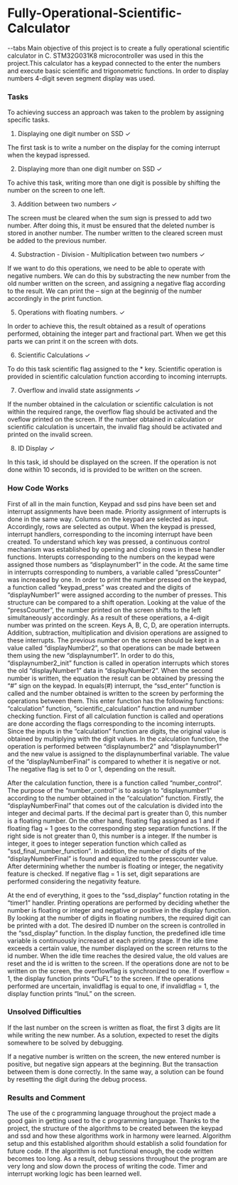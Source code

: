 # Fully-Operational-Scientific-Calculator
--tabs Main objective of this project is to create a fully operational scientific calculator in C. STM32G031K8 microcontroller was used in this the project.This calculator has a keypad connected to the enter the numbers and execute basic scientific and trigonometric functions. In order to display numbers 4-digit seven segment display was used.

### Tasks

To achieving success an approach was taken to the problem by assigning specific tasks.

1) Displaying one digit number on SSD ✓

The first task is to write a number on the display for the coming interrupt when the keypad ispressed.

2) Displaying more than one digit number on SSD ✓

To achive this task, writing more than one digit is possible by shifting the number on the screen
to one left.

3) Addition between two numbers ✓

The screen must be cleared when the sum sign is pressed to add two number. After doing this,
it must be ensured that the deleted number is stored in another number. The number written to
the cleared screen must be added to the previous number.

4) Substraction - Division - Multiplication between two numbers ✓

If we want to do this operations, we need to be able to operate with negative numbers. We can
do this by substracting the new number from the old number written on the screen, and assigning
a negative flag according to the result. We can print the – sign at the beginnig of the number
accordingly in the print function.

5) Operations with floating numbers. ✓

In order to achieve this, the result obtained as a result of operations performed, obtaining the
integer part and fractional part. When we get this parts we can print it on the screen with dots.

6) Scientific Calculations ✓

To do this task scientific flag assigned to the * key. Scientific operation is provided in scientific
calculation function according to incoming interrupts.

7) Overflow and invalid state assignments ✓

If the number obtained in the calculation or scientific calculation is not within the required
range, the overflow flag should be activated and the oveflow printed on the screen. If the number
obtained in calculation or scientific calculation is uncertain, the invalid flag should be activated
and printed on the invalid screen.

8) ID Display ✓

In this task, id should be displayed on the screen. If the operation is not done within 10 seconds,
id is provided to be written on the screen.

### How Code Works

First of all in the main function, Keypad and ssd pins have been set and interrupt assignments
have been made. Priority assignment of interrupts is done in the same way. Columns on the keypad
are selected as input. Accordingly, rows are selected as output. When the keypad is pressed, interrupt
handlers, corresponding to the incoming interrupt have been created. To understand which key was
pressed, a continuous control mechanism was established by opening and closing rows in these
handler functions. Interupts corresponding to the numbers on the keypad were assigned those
numbers as “displaynumber1” in the code. At the same time in interrupts corresponding to numbers,
a variable called “pressCounter” was increased by one. In order to print the number pressed on the
keypad, a function called “keypad_press” was created and the digits of “displayNumber1” were
assigned according to the number of presses. This structure can be compared to a shift operation.
Looking at the value of the “pressCounter”, the number printed on the screen shifts to the left
simultaneously accordingly. As a result of these operations, a 4-digit number was printed on the
screen. Keys A, B, C, D, are operation interrupts. Addition, subtraction, multiplication and division
operations are assigned to these interrupts. The previous number on the screen should be kept in a
value called “displayNumber2”, so that operations can be made between them using the new
“displaynumber1”. In order to do this, “displaynumber2_init” function is called in operation
interrupts which stores the old “displayNumber1” data in “displayNumber2”. When the second
number is written, the equation the result can be obtained by pressing the “#” sign on the keypad.
In equals(#) interrupt, the “ssd_enter” function is called and the number obtained is written to the
screen by performing the operations between them. This enter function has the following functions:
“calculation” function, “scientific_calculation” function and number checking function. First of all
calculation function is called and operations are done according the flags corresponding to the
incoming interrupts. Since the inputs in the “calculation” function are digits, the original value is
obtained by multiplying with the digit values. In the calculation function, the operation is performed
between “displaynumber2” and “displaynumber1” and the new value is assigned to the
displaynumberfinal variable. The value of the “displayNumberFinal” is compared to whether it is
negative or not. The negative flag is set to 0 or 1, depending on the result.

After the calculation function, there is a function called “number_control”. The purpose of the
“number_control” is to assign to “displaynumber1” according to the number obtained in the
“calculation” function. Firstly, the “displayNumberFinal” that comes out of the calculation is
divided into the integer and decimal parts. If the decimal part is greater than 0, this number is a
floating number. On the other hand, floating flag assigned as 1 and if floating flag = 1 goes to the
corresponding step separation functions. If the right side is not greater than 0, this number is a
integer. If the number is integer, it goes to integer seperation function which called as
“ssd_final_number_function”. In addition, the number of digits of the “displayNumberFinal” is
found and equalized to the presscounter value. After determining whether the number is floating or
integer, the negativity feature is checked. If negative flag = 1 is set, digit separations are performed
considering the negativity feature.

At the end of everything, it goes to the “ssd_display” function rotating in the “timer1” handler.
Printing operations are performed by deciding whether the number is floating or integer and negative
or positive in the display function. By looking at the number of digits in floating numbers, the
required digit can be printed with a dot. The desired ID number on the screen is controlled in the
“ssd_display” function. In the display function, the predefined idle time variable is continuously
increased at each printing stage. If the idle time exceeds a certain value, the number displayed on
the screen returns to the id number. When the idle time reaches the desired value, the old values are
reset and the id is written to the screen. If the operations done are not to be written on the screen,
the overflowflag is synchronized to one. If overflow = 1, the display function prints “OuFL” to the
screen. If the operations performed are uncertain, invalidflag is equal to one, if invalidflag = 1, the
display function prints “InuL” on the screen.

### Unsolved Difficulties

If the last number on the screen is written as float, the first 3 digits are lit while writing the new
number. As a solution, expected to reset the digits somewhere to be solved by debugging.

If a negative number is written on the screen, the new entered number is positive, but negative
sign appears at the beginning. But the transaction between them is done correctly. In the same
way, a solution can be found by resetting the digit during the debug process.

### Results and Comment

The use of the c programming language throughout the project made a good gain in
getting used to the c programming language. Thanks to the project, the structure of the
algorithms to be created between the keypad and ssd and how these algorithms work in harmony
were learned. Algorithm setup and this established algorithm should establish a solid foundation
for future code. If the algorithm is not functional enough, the code written becomes too long.
As a result, debug sessions throughout the program are very long and slow down the process of
writing the code. Timer and interrupt working logic has been learned well.
